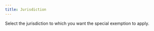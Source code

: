 ```yaml
---
title: Jurisdiction
---
```



Select the jurisdiction to  which you want the special exemption to apply.
